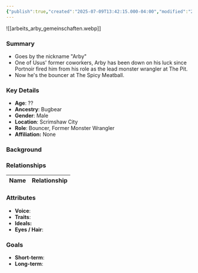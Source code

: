 ```yaml
---
{"publish":true,"created":"2025-07-09T13:42:15.000-04:00","modified":"2025-07-09T13:42:59.000-04:00","cssclasses":""}
---
```



![[arbeits_arby_gemeinschaften.webp]]
### Summary
- Goes by the nickname "Arby"
- One of Usus' former coworkers, Arby has been down on his luck since Portnoir fired him from his role as the lead monster wrangler at The Pit. 
- Now he's the bouncer at The Spicy Meatball.

### Key Details
- **Age**: ??
- **Ancestry**: Bugbear
- **Gender**: Male
- **Location**: Scrimshaw City
- **Role**: Bouncer, Former Monster Wrangler
- **Affiliation:** None

### Background


### Relationships

| Name  | Relationship |
| ----- | ------------ |

### Attributes
- **Voice**:
- **Traits**:  
- **Ideals:**
- **Eyes / Hair**:  

### Goals
- **Short-term**:  
- **Long-term**:  
